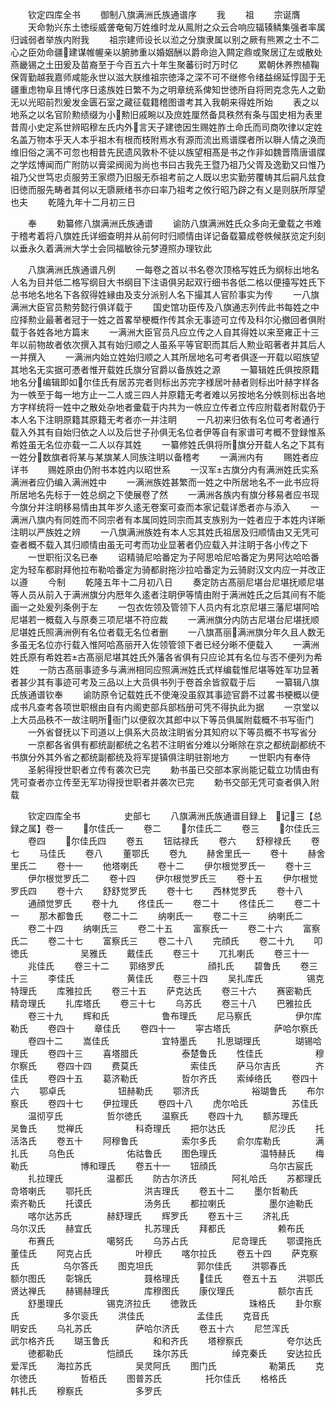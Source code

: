 <!-- { "loadSidebar": true } -->
　　钦定四库全书
　　御制八旗满洲氏族通谱序
　　我
　　祖
　　宗诞膺
　　天命勃兴东土徳绥威詟奄甸万姓维时龙从鳯附之众云合响应辐辏鳞集强者率属归诚弱者举族内附我
　　祖宗建师设长以涖之分旗隶属以别之厥有熊罴之士不二心之臣効命疆建谋帷幄亲以腑肺重以婚姻酬以爵命迨入闗定鼎或聚居辽左或散处燕畿锡之土田爰及苗裔至于今百五六十年生聚蕃衍时万时亿
　　累朝休养煦植鞠保胥勤越我嘉师咸能永世以滋大朕维祖宗徳泽之深不可不继修令绪益绵延惇固于无疆重虑物阜且博代序日逺族姓日繁不为之明章统系俾知世徳所自将罔克念先人之勤无以光昭前烈爰发金匮石室之藏征载籍稽图谱考其入我朝来得姓所始
　　表之以地系之以名官阶勲绩缀为小勲旧戚畹以及庶姓厘然备具秩然有条与国史相为表里昔周小史定系世辨昭穆左氏内外言天子建徳因生赐姓胙土命氏而司商吹律以定姓名盖万物本乎天人本乎祖木有根而枝附焉水有源而流出焉谱牒者所以聨人情之涣而维旧俗之漓不可忽也相昔先民遗风敦朴不徒以族望相髙是书之作非如魏晋隋唐谱牒之学炫博闻而广附防以膏梁阀阅为尚也书曰古我先王暨乃祖乃父胥及逸勤又曰惟乃祖乃父世笃忠贞服劳王家缵乃旧服无忝祖考前之人既以忠实勤劳覆帱其后嗣凡兹食旧徳而服先畴者其何以无隳厥绪书亦曰率乃祖考之攸行昭乃辟之有乂是则朕所厚望也夫
　　乾隆九年十二月初三日


　　奉
　　勅纂修八旗满洲氏族通谱
　　谕防八旗满洲姓氏众多向无彚载之书难于稽考着将八旗姓氏详细查明并从前何时归顺情由详记备载纂成卷帙候朕览定刋刻以垂永久着满洲大学士会同福敏徐元梦遵照办理钦此










　　八旗满洲氏族通谱凡例
　　一每卷之首以书名卷次顶格写姓氏为纲标出地名人名为目并低二格写纲目大书纲目下注语俱另起双行细书各低二格以便擡写姓氏下总书地名地名下各叙得姓縁由及支分派别人名下撮其人官阶事实为传
　　一八旗满洲大臣官员勲劳懿行俱详载于
　　国史馆功臣传及八旗通志列传此书每姓之中应择勲业最著者冠于一姓之首畧举梗概作传其余无事迹可立传及科尔沁撤回者俱附载于各姓各地方篇末
　　一满洲大臣官员凡应立传之人自其得姓以来至雍正十三年以前物故者依次撰入其有始归顺之人虽系平等官职而其后人勲业昭著者并其后人一并撰入
　　一满洲内始立姓始归顺之人其所居地名可考者俱逐一开载以昭族望其地名无实据可慿者惟开载姓氏旗分官爵以备族姓之源
　　一纂辑姓氏俱按原籍地名分编辑即如尔佳氏有居苏完者则标出苏完字様居叶赫者则标出叶赫字样各为一帙至于每一地方止一二人或三四人并原籍无考者难以另按地名分帙则标出各地方字样统将一姓中之散处杂地者彚载于内共为一帙应立传者立传应附载者附载仍于本人名下注眀原籍其原籍无考者亦一并注眀
　　一凡初来归依有名位可考者通行载入外其有自始归依之人以及后世子孙俱无名位者伊等自有家谱可考概不登録惟系希姓虽无名位亦载一二人以存其姓
　　一纂修姓氏俱将所旗分开载人名之下其有一姓分数旗者将某与某旗某人同族注眀以备稽考
　　一满洲内有
　　赐姓者应详书
　　赐姓原由仍附书本姓内以昭世系
　　一汉军古旗分内有满洲姓氏实系满洲者应仍编入满洲姓中
　　一满洲族姓甚繁而一姓之中所居地名不一此书应将所居地名先标于一姓总纲之下使展卷了然
　　一满洲各族内有旗分移易者应书现今旗分并注眀移易情由其年岁久逺无卷案可查而本家记载详悉者亦与添入
　　一满洲八旗内有同姓而不同宗者有本属同姓同宗而其支族别为一姓者应于本姓内详晰注眀以严族姓之辨
　　一八旗满洲族姓有本人忘其姓氏祖居及归顺情由又无凭可查者概不载入其归顺情由虽无可考而功业显著者仍应载入并注眀于各小传之下
　　一世职衔汉名已奉
　　诏精骑尼哈番定为子阿思哈尼哈番定为男阿达哈哈番定为轻车都尉拜他拉布勒哈番定为骑都尉拖沙拉哈番定为云骑尉汉文内应一并改正以遵
　　今制
　　乾隆五年十二月初八日
　　奏定防古髙丽尼堪台尼堪抚顺尼堪等人员从前入于满洲旗分内厯年久逺者注眀伊等情由附于满洲姓氏之后其间有不能画一之处爰列条例于左
　　一包衣佐领及管领下人员内有北京尼堪三藩尼堪阿哈尼堪若一概载入与原奏三项尼堪不符应裁
　　一满洲旗分内防古尼堪台尼堪抚顺尼堪姓氏照满洲例有名位者载无名位者删
　　一八旗髙丽满洲旗分年久且人数无多虽无名位亦行载入惟阿哈髙丽开入佐领管领下者已经分晰不便载入
　　一满洲姓氏原有希姓若古髙丽尼堪其姓氏外藩各省俱有只应论其有名位与否不便列为希姓
　　一防古髙丽事迹多与满洲相同应照满洲姓氏式样编载惟尼堪等姓军功显著者甚少其有事迹可考及三品以上大员俱书列于卷首余皆叙载于后
　　一纂辑八旗氏族通谱钦奉
　　谕防原令记载姓氏不使淹没虽叙其事迹官爵不过畧书梗概以便成书凡查考各项世职根由自有内阁吏部兵部档册可凭不得执此为据
　　一京堂以上大员品秩不一故注眀所衙门以便叙次其郎中以下等员俱属附载概不书写衙门
　　一外省督抚以下司道以上俱系大员故注眀省分其知府以下等员概不书写省分
　　一京都各省俱有都统副都统之名若不注眀省分难以分晰除在京之都统副都统不书旗分外其外省之都统副都统及将军提镇俱注眀驻劄地方
　　一世职内有奉侍
　　圣躬得授世职者立传有袭次已完
　　勅书虽已交部本家尚能记载立功情由有凭可查者亦立传至无军功得授世职者并袭次已完
　　勅书交部无凭可查者俱入附载

　　钦定四库全书　　　　　史部七
　　八旗满洲氏族通谱目録上　记三【总録之属】卷一
　　尔佳氏一
　　卷二
　　尔佳氏二
　　卷三
　　尔佳氏三
　　卷四
　　尔佳氏四
　　卷五
　　钮祜禄氏
　　卷六
　　舒穆禄氏
　　卷七
　　马佳氏
　　卷八
　　董鄂氏
　　卷九
　　赫舍里氏一
　　卷十
　　赫舍里氏二
　　卷十一
　　他塔喇氏
　　卷十二
　　伊尔根觉罗氏一
　　卷十三
　　伊尔根觉罗氏二
　　卷十四
　　伊尔根觉罗氏三
　　卷十五
　　伊尔根觉罗氏四
　　卷十六
　　舒舒觉罗氏
　　卷十七
　　西林觉罗氏
　　卷十八
　　通顔觉罗氏
　　卷十九
　　佟佳氏一
　　卷二十
　　佟佳氏二
　　卷二十一
　　那木都鲁氏
　　卷二十二
　　纳喇氏一
　　卷二十三
　　纳喇氏二
　　卷二十四
　　纳喇氏三
　　卷二十五
　　富察氏一
　　卷二十六
　　富察氏二
　　卷二十七
　　富察氏三
　　卷二十八
　　完顔氏
　　卷二十九
　　叩徳氏　　　　　　吴雅氏
　　戴佳氏
　　卷三十
　　兀扎喇氏
　　卷三十一
　　兆佳氏
　　卷三十二
　　郭络罗氏　　　　　顔扎氏
　　碧鲁氏
　　卷三十三
　　李佳氏　　　　　　黄佳氏
　　卷三十四
　　吴扎库氏　　　　　锡克特理氏
　　库雅拉氏
　　卷三十五
　　萨克达氏
　　卷三十六
　　赛密勒氏　　　　　精竒理氏
　　扎库塔氏
　　卷三十七
　　乌苏氏
　　卷三十八
　　巴雅拉氏
　　卷三十九
　　辉和氏　　　　　　鲁布理氏
　　尼马察氏　　　　　伊尔库勒氏
　　卷四十
　　章佳氏
　　卷四十一
　　寜古塔氏　　　　　萨哈尔察氏
　　卷四十二
　　嵩佳氏　　　　　　宜特墨氏
　　扎思瑚理氏　　　　瑚锡哈理氏
　　卷四十三
　　喜塔腊氏　　　　　泰楚鲁氏
　　性佳氏　　　　　　穆尔察氏
　　卷四十四
　　费莫氏　　　　　　索佳氏
　　萨马尔吉氏　　　　齐佳氏
　　卷四十五
　　葛济勒氏　　　　　哲尔齐氏
　　索绰络氏
　　卷四十六
　　鄂卓氏　　　　　　钮赫勒氏
　　鄂济氏　　　　　　裕瑚鲁氏
　　布尔察氏
　　卷四十七
　　伊拉理氏
　　卷四十八
　　虎尔哈氏　　　　　苏佳氏
　　温彻亨氏　　　　　哲尔徳氏
　　温察氏
　　卷四十九
　　额苏理氏　　　　　吴鲁氏
　　觉禅氏　　　　　　科奇理氏
　　把尔达氏　　　　　尼沙氏
　　托活洛氏
　　卷五十
　　阿穆鲁氏　　　　　索尔多氏
　　俞尔库勒氏　　　　满扎氏
　　乌色氏　　　　　　佑祜鲁氏
　　图色理氏　　　　　温特赫氏
　　梅勒氏　　　　　　博和理氏
　　卷五十一
　　钮顔氏　　　　　　乌尔古宸氏
　　扎拉理氏　　　　　温都氏
　　防古尔济氏　　　　阿礼哈氏
　　苏都理氏　　　　　竒塔喇氏
　　鄂托氏　　　　　　洪吉理氏
　　卷五十二
　　墨尔哲勒氏　　　　索齐勒氏
　　托谟氏　　　　　　汤务氏
　　都拉喇氏　　　　　墨尔迪勒氏
　　喀尔达苏氏　　　　赫舒理氏
　　辉罗氏
　　卷五十三
　　济礼氏　　　　　　乌尔汉氏
　　赫宜氏　　　　　　扎苏理氏
　　拜都氏　　　　　　赖布氏
　　布赛氏　　　　　　噶努氏
　　乌苏占氏　　　　　尼竒理氏
　　鄂谟拖氏　　　　　董佳氏
　　阿克占氏　　　　　叶穆氏
　　喀尔拉氏
　　卷五十四
　　萨克察氏　　　　　乌尔答氏
　　图克坦氏　　　　　郭尔佳氏
　　洪鄂春氏　　　　　额尔图氏
　　彰锦氏　　　　　　聂格理氏
　　佳氏
　　卷五十五
　　洪鄂氏　　　　　　贤达禅氏
　　赫锡赫理氏　　　　库穆图氏
　　康仪理氏　　　　　额尔吉氏
　　舒墨理氏　　　　　锡克济拉氏
　　徳敦氏　　　　　　珠格氏
　　卦尔察氏　　　　　多尔衮氏
　　洪佳氏　　　　　　孟佳氏
　　克音氏　　　　　　眀安氏
　　乌礼苏氏　　　　　萨哈尔济氏
　　卷五十六
　　尼竺浑氏　　　　　武尔格齐氏
　　瑚玉鲁氏　　　　　和和齐氏
　　塔穆察氏　　　　　夸尔达氏
　　徳都勒氏　　　　　恺顔氏
　　珠尔苏氏　　　　　绰克秦氏
　　安达拉氏　　　　　爱浑氏
　　海拉苏氏　　　　　吴灵阿氏
　　图门氏　　　　　　勒第氏
　　克尔徳氏　　　　　哲栢氏
　　图普苏氏　　　　　托尔佳氏
　　格格氏　　　　　　韩扎氏
　　穆察氏　　　　　　多罗氏
